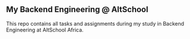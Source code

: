 ## My Backend Engineering @ AltSchool

This repo contains all tasks and assignments during my study in Backend Engineering at AltSchool Africa. 